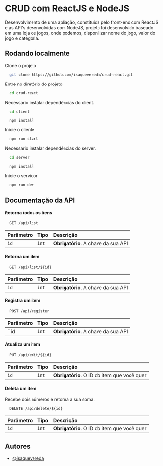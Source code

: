 
# CRUD com ReactJS e NodeJS

Desenvolvimento de uma apliação, constituida pelo front-end com ReactJS e as API's desenvolvidas com NodeJS, projeto foi desenvolvido baseado em uma loja de jogos, onde podemos, disponilizar nome do jogo, valor do jogo e categoria.


## Rodando localmente

Clone o projeto

```bash
  git clone https://github.com/isaquevereda/crud-react.git
```

Entre no diretório do projeto

```bash
  cd crud-react
```

Necessario instalar dependências do client.

```bash
  cd client
```

```bash
  npm install
```

Inicie o cliente

```bash
  npm run start
```

Necessario instalar dependências do server.

```bash
  cd server
```

```bash
  npm install
```

Inicie o servidor

```bash
  npm run dev
```

## Documentação da API

#### Retorna todos os itens

```http
  GET /api/list
```

| Parâmetro   | Tipo       | Descrição                           |
| :---------- | :--------- | :---------------------------------- |
| `id` | `int` | **Obrigatório**. A chave da sua API |

#### Retorna um item

```http
  GET /api/list/${id}
```

| Parâmetro   | Tipo       | Descrição                           |
| :---------- | :--------- | :---------------------------------- |
| `id` | `int` | **Obrigatório**. A chave da sua API |

#### Registra um item

```http
  POST /api/register
```

| Parâmetro   | Tipo       | Descrição                           |
| :---------- | :--------- | :---------------------------------- |
| ``id` ` | `int` | **Obrigatório**. A chave da sua API |

#### Atualiza um item

```http
  PUT /api/edit/${id}
```

| Parâmetro   | Tipo       | Descrição                                   |
| :---------- | :--------- | :------------------------------------------ |
| `id`      | `int` | **Obrigatório**. O ID do item que você quer |

#### Deleta um item

Recebe dois números e retorna a sua soma.

```http
  DELETE /api/delete/${id}
```

| Parâmetro   | Tipo       | Descrição                                   |
| :---------- | :--------- | :------------------------------------------ |
| `id`      | `int` | **Obrigatório**. O ID do item que você quer |

## Autores

- [@isaquevereda](https://github.com/isaquevereda)

